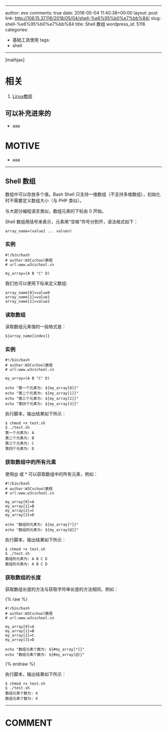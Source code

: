 
---
author: evo
comments: true
date: 2018-05-04 11:40:38+00:00
layout: post
link: http://106.15.37.116/2018/05/04/shell-%e6%95%b0%e7%bb%84/
slug: shell-%e6%95%b0%e7%bb%84
title: Shell 数组
wordpress_id: 5116
categories:
- 基础工具使用
tags:
- shell
---

<!-- more -->

[mathjax]


# 相关






  1. [Linux教程](https://www.w3cschool.cn/linux/)




## 可以补充进来的






  * aaa




# MOTIVE






  * aaa





* * *





## Shell 数组


数组中可以存放多个值。Bash Shell 只支持一维数组（不支持多维数组），初始化时不需要定义数组大小（与 PHP 类似）。

与大部分编程语言类似，数组元素的下标由 0 开始。

Shell 数组用括号来表示，元素用"空格"符号分割开，语法格式如下：


    array_name=(value1 ... valuen)





### 实例




    #!/bin/bash
    # author:W3Cschool教程
    # url:www.w3cschool.cn

    my_array=(A B "C" D)



我们也可以使用下标来定义数组:


    array_name[0]=value0
    array_name[1]=value1
    array_name[2]=value2





### 读取数组


读取数组元素值的一般格式是：


    ${array_name[index]}





### 实例




    #!/bin/bash
    # author:W3Cschool教程
    # url:www.w3cschool.cn

    my_array=(A B "C" D)

    echo "第一个元素为: ${my_array[0]}"
    echo "第二个元素为: ${my_array[1]}"
    echo "第三个元素为: ${my_array[2]}"
    echo "第四个元素为: ${my_array[3]}"



执行脚本，输出结果如下所示：


    $ chmod +x test.sh
    $ ./test.sh
    第一个元素为: A
    第二个元素为: B
    第三个元素为: C
    第四个元素为: D





### 获取数组中的所有元素


使用@ 或 * 可以获取数组中的所有元素，例如：


    #!/bin/bash
    # author:W3Cschool教程
    # url:www.w3cschool.cn

    my_array[0]=A
    my_array[1]=B
    my_array[2]=C
    my_array[3]=D

    echo "数组的元素为: ${my_array[*]}"
    echo "数组的元素为: ${my_array[@]}"



执行脚本，输出结果如下所示：


    $ chmod +x test.sh
    $ ./test.sh
    数组的元素为: A B C D
    数组的元素为: A B C D




### 获取数组的长度


获取数组长度的方法与获取字符串长度的方法相同，例如：

{% raw %}


    #!/bin/bash
    # author:W3Cschool教程
    # url:www.w3cschool.cn

    my_array[0]=A
    my_array[1]=B
    my_array[2]=C
    my_array[3]=D

    echo "数组元素个数为: ${#my_array[*]}"
    echo "数组元素个数为: ${#my_array[@]}"

{% endraw %}


执行脚本，输出结果如下所示：


    $ chmod +x test.sh
    $ ./test.sh
    数组元素个数为: 4
    数组元素个数为: 4
























* * *





# COMMENT
